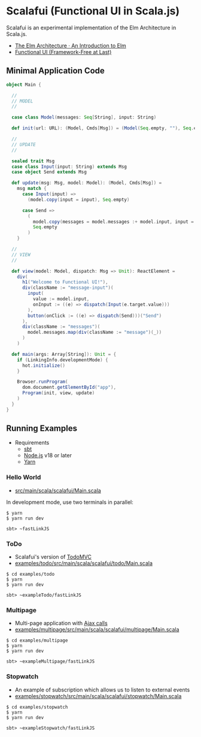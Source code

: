 # Scalafui (Functional UI in Scala.js)

Scalafui is an experimental implementation of the Elm Architecture in Scala.js.

* [The Elm Architecture · An Introduction to Elm](https://guide.elm-lang.org/architecture/)
* [Functional UI \(Framework\-Free at Last\)](https://www.infoq.com/articles/functional-UI-introduction-no-framework/)

## Minimal Application Code

```scala
object Main {

  //
  // MODEL
  //

  case class Model(messages: Seq[String], input: String)

  def init(url: URL): (Model, Cmds[Msg]) = (Model(Seq.empty, ""), Seq.empty)

  //
  // UPDATE
  //

  sealed trait Msg
  case class Input(input: String) extends Msg
  case object Send extends Msg

  def update(msg: Msg, model: Model): (Model, Cmds[Msg]) =
    msg match {
      case Input(input) =>
        (model.copy(input = input), Seq.empty)

      case Send =>
        (
          model.copy(messages = model.messages :+ model.input, input = ""),
          Seq.empty
        )
    }

  //
  // VIEW
  //

  def view(model: Model, dispatch: Msg => Unit): ReactElement =
    div(
      h1("Welcome to Functional UI!"),
      div(className := "message-input")(
        input(
          value := model.input,
          onInput := ((e) => dispatch(Input(e.target.value)))
        ),
        button(onClick := ((e) => dispatch(Send)))("Send")
      ),
      div(className := "messages")(
        model.messages.map(div(className := "message")(_))
      )
    )

  def main(args: Array[String]): Unit = {
    if (LinkingInfo.developmentMode) {
      hot.initialize()
    }

    Browser.runProgram(
      dom.document.getElementById("app"),
      Program(init, view, update)
    )
  }
}
```


## Running Examples

* Requirements
    * [sbt](https://www.scala-sbt.org/)
    * [Node.js](https://nodejs.org/en/download/releases) v18 or later
    * [Yarn](https://yarnpkg.com/)

### Hello World

* [src/main/scala/scalafui/Main.scala](src/main/scala/scalafui/Main.scala)

In development mode, use two terminals in parallel:

```console
$ yarn
$ yarn run dev
```

```console
sbt> ~fastLinkJS
```

### ToDo

* Scalafui's version of [TodoMVC](https://todomvc.com/)
* [examples/todo/src/main/scala/scalafui/todo/Main.scala](examples/todo/src/main/scala/scalafui/todo/Main.scala)

```console
$ cd examples/todo
$ yarn
$ yarn run dev
```

```console
sbt> ~exampleTodo/fastLinkJS
```

### Multipage

* Multi-page application with [Ajax calls](examples/multipage/src/main/scala/scalafui/multipage/Server.scala)
* [examples/multipage/src/main/scala/scalafui/multipage/Main.scala](examples/multipage/src/main/scala/scalafui/multipage/Main.scala)

```console
$ cd examples/multipage
$ yarn
$ yarn run dev
```

```console
sbt> ~exampleMultipage/fastLinkJS
```

### Stopwatch

* An example of subscription which allows us to listen to external events
* [examples/stopwatch/src/main/scala/scalafui/stopwatch/Main.scala](examples/stopwatch/src/main/scala/scalafui/stopwatch/Main.scala)

```console
$ cd examples/stopwatch
$ yarn
$ yarn run dev
```

```console
sbt> ~exampleStopwatch/fastLinkJS
```
